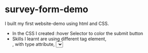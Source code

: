 # survey-form-demo
I built my first website-demo using html and CSS.
-   In the CSS I created :hover Selector to color the submit button
-   Skills I learnt are using different tag element, <form>, <label> with type attribute, <select>, <textarea>
